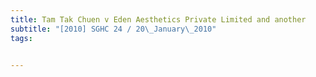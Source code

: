 ```yaml
---
title: Tam Tak Chuen v Eden Aesthetics Private Limited and another 
subtitle: "[2010] SGHC 24 / 20\_January\_2010"
tags:


---
```


